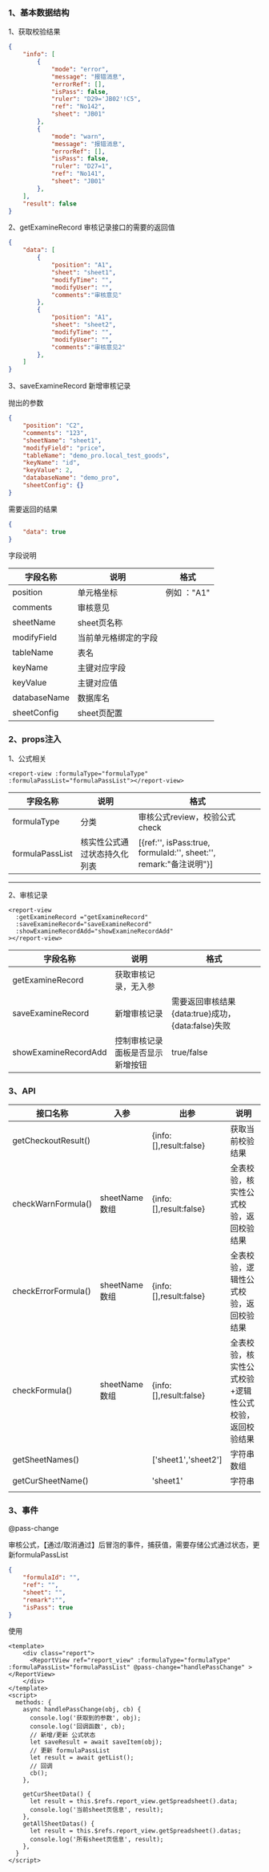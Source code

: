 ### 1、基本数据结构

1、获取校验结果

```json
{
    "info": [
        {
            "mode": "error",
            "message": "报错消息",
            "errorRef": [],
            "isPass": false,
            "ruler": "D29='JB02'!C5",
            "ref": "No142",
            "sheet": "JB01"
        },
        {
            "mode": "warn",
            "message": "报错消息",
            "errorRef": [],
            "isPass": false,
            "ruler": "D27=1",
            "ref": "No141",
            "sheet": "JB01"
        },
    ],
    "result": false
}
```



2、getExamineRecord 审核记录接口的需要的返回值

```json
{
    "data": [
        {
            "position": "A1",
            "sheet": "sheet1",
            "modifyTime": "",
            "modifyUser": "",
            "comments":"审核意见"
        },
        {
            "position": "A1",
            "sheet": "sheet2",
            "modifyTime": "",
            "modifyUser": "",
            "comments":"审核意见2"
        },
    ]
}
```



3、saveExamineRecord 新增审核记录

抛出的参数

```json
{
	"position": "C2",
	"comments": "123",
	"sheetName": "sheet1",
	"modifyField": "price",
	"tableName": "demo_pro.local_test_goods",
	"keyName": "id",
	"keyValue": 2,
	"databaseName": "demo_pro",
	"sheetConfig": {}
}
```

需要返回的结果

```json
{
    "data": true
}
```

字段说明

| 字段名称          | 说明                 | 格式        |
| ----------------- | -------------------- | ----------- |
| position          | 单元格坐标           | 例如 ："A1" |
| comments          | 审核意见             |             |
| sheetName         | sheet页名称          |             |
| modifyField       | 当前单元格绑定的字段 |             |
| tableName         | 表名                 |             |
| keyName           | 主键对应字段         |             |
| keyValue          | 主键对应值           |             |
| databaseName      | 数据库名             |             |
| sheetConfig | sheet页配置         |             |



### 2、props注入

1、公式相关

```vue
<report-view :formulaType="formulaType" :formulaPassList="formulaPassList"></report-view>
```

| 字段名称        | 说明                         | 格式                                                         |
| --------------- | ---------------------------- | ------------------------------------------------------------ |
| formulaType     | 分类                         | 审核公式review，校验公式check                                |
| formulaPassList | 核实性公式通过状态持久化列表 | [{ref:'', isPass:true, formulaId:'', sheet:'', remark:"备注说明"}] |

---

2、审核记录

```vue
<report-view 
  :getExamineRecord ="getExamineRecord" 
  :saveExamineRecord="saveExamineRecord" 
  :showExamineRecordAdd="showExamineRecordAdd"
></report-view>
```

| 字段名称             | 说明                             | 格式                                              |
| -------------------- | -------------------------------- | ------------------------------------------------- |
| getExamineRecord     | 获取审核记录，无入参             |                                                   |
| saveExamineRecord    | 新增审核记录                     | 需要返回审核结果{data:true}成功，{data:false}失败 |
| showExamineRecordAdd | 控制审核记录面板是否显示新增按钮 | true/false                                        |



### 3、API

| 接口名称            | 入参          | 出参                   | 说明                                                  |
| ------------------- | ------------- | ---------------------- | ----------------------------------------------------- |
| getCheckoutResult() |               | {info:[],result:false} | 获取当前校验结果                                      |
| checkWarnFormula()  | sheetName数组 | {info:[],result:false} | 全表校验，核实性公式校验，返回校验结果                |
| checkErrorFormula() | sheetName数组 | {info:[],result:false} | 全表校验，逻辑性公式校验，返回校验结果                |
| checkFormula()      | sheetName数组 | {info:[],result:false} | 全表校验，核实性公式校验+逻辑性公式校验，返回校验结果 |
| getSheetNames()     |               | ['sheet1','sheet2']    | 字符串数组                                                      |
| getCurSheetName()   |               | 'sheet1'               | 字符串                                                      |
|                     |               |                        |                                                       |

### 3、事件

@pass-change

审核公式，【通过/取消通过】后冒泡的事件，捕获值，需要存储公式通过状态，更新formulaPassList

```json
{
	"formulaId": "",
    "ref": "",
    "sheet": "",
    "remark":"",
    "isPass": true
}
```



使用

```vue
<template>
    <div class="report">
      <ReportView ref="report_view" :formulaType="formulaType" :formulaPassList="formulaPassList" @pass-change="handlePassChange" ></ReportView>
    </div>
</template>
<script>
  methods: {
	async handlePassChange(obj, cb) {
      console.log('获取到的参数', obj);
      console.log('回调函数', cb);
      // 新增/更新 公式状态
      let saveResult = await saveItem(obj);
      // 更新 formulaPassList
      let result = await getList();
      // 回调
      cb();
    },

    getCurSheetData() {
      let result = this.$refs.report_view.getSpreadsheet().data;
      console.log('当前sheet页信息', result);
    },
    getAllSheetDatas() {
      let result = this.$refs.report_view.getSpreadsheet().datas;
      console.log('所有sheet页信息', result);
    },
  }
</script>

```




